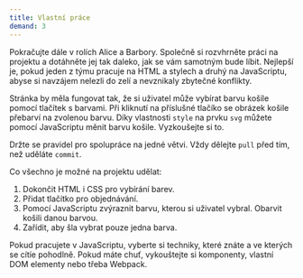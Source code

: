 ```yaml
---
title: Vlastní práce
demand: 3
---
```


Pokračujte dále v rolích Alice a Barbory. Společně si rozvhrněte práci na projektu a dotáhněte jej tak daleko, jak se vám samotným bude líbit. Nejlepší je, pokud jeden z týmu pracuje na HTML a stylech a druhý na JavaScriptu, abyse si navzájem nelezli do zelí a nevznikaly zbytečné konflikty. 

Stránka by měla fungovat tak, že si uživatel může vybírat barvu košile pomocí tlačítek s barvami. Při kliknutí na příslušné tlačíko se obrázek košile přebarví na zvolenou barvu. Díky vlastnosti `style` na prvku `svg` můžete pomocí JavaScriptu měnit barvu košile. Vyzkoušejte si to.

Držte se pravidel pro spolupráce na jedné větvi. Vždy dělejte `pull` před tím, než uděláte `commit`.

Co všechno je možné na projektu udělat:

1. Dokončit HTML i CSS pro vybírání barev. 
1. Přidat tlačítko pro objednávání. 
1. Pomocí JavaScriptu zvýraznit barvu, kterou si uživatel vybral. Obarvit košili danou barvou.
1. Zařídit, aby šla vybrat pouze jedna barva.

Pokud pracujete v JavaScriptu, vyberte si techniky, které znáte a ve kterých se cítíe pohodlně. Pokud máte chuť, vykouštejte si komponenty, vlastní DOM elementy nebo třeba Webpack. 
